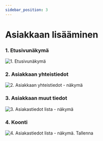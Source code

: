 ```yaml
---
sidebar_position: 3
---
```


# Asiakkaan lisääminen

### 1. Etusivunäkymä

![1. Etusivunäkymä](/img/pikaohjeet/Lisaa_asiakas1.png)

### 2. Asiakkaan yhteistiedot

![2. Asiakkaan yhteistiedot - näkymä](/img/pikaohjeet/Lisaa_asiakas2.png)

### 3. Asiakkaan muut tiedot

![3. Asiakastiedot lista - näkymä](/img/pikaohjeet/Lisaa_asiakas3.png)

### 4. Koonti
![4. Asiakastiedot lista - näkymä. Tallenna](/img/pikaohjeet/Lisaa_asiakas3.png)